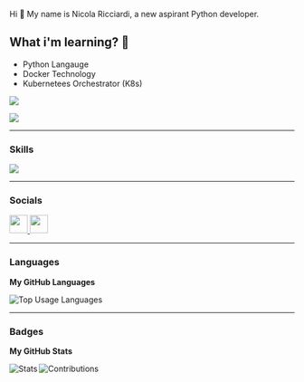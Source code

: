 Hi 👋 My name is Nicola Ricciardi, a new aspirant Python developer.
## What i'm learning? 🧠
* Python Langauge
* Docker Technology
* Kubernetees Orchestrator (K8s)

<p align="left"> <img src="https://img.shields.io/github/followers/Sir-Chester-King?logo=github&style=for-the-badge&color=blue"/> </p>

<p align="left"> <img src="https://komarev.com/ghpvc/?username=Sir-Chester-King&color=blue&style=for-the-badge&abbreviated=true"/> </p>
  
---
### Skills

<p align="left">
  <a href="https://skillicons.dev">
    <img src="https://skillicons.dev/icons?i=py,docker,kubernetes,vscode,pycharm" />
  </a>
</p>

---
### Socials

<p align="left"> <a href="https://www.github.com/Sir-Chester-King" target="_blank" rel="noreferrer"> <picture> <source media="(prefers-color-scheme: dark)" srcset="https://raw.githubusercontent.com/danielcranney/readme-generator/main/public/icons/socials/github-dark.svg" /> <source media="(prefers-color-scheme: light)" srcset="https://raw.githubusercontent.com/danielcranney/readme-generator/main/public/icons/socials/github.svg" /> <img src="https://raw.githubusercontent.com/danielcranney/readme-generator/main/public/icons/socials/github.svg" width="32" height="32" /> </picture> </a> <a href="https://www.linkedin.com/in/nicolaricciardi97" target="_blank" rel="noreferrer"> <picture> <source media="(prefers-color-scheme: dark)" srcset="https://raw.githubusercontent.com/danielcranney/readme-generator/main/public/icons/socials/linkedin-dark.svg" /> <source media="(prefers-color-scheme: light)" srcset="https://raw.githubusercontent.com/danielcranney/readme-generator/main/public/icons/socials/linkedin.svg" /> <img src="https://raw.githubusercontent.com/danielcranney/readme-generator/main/public/icons/socials/linkedin.svg" width="32" height="32" /> </picture> </a></p>

---
### Languages
<b>My GitHub Languages</b>

<p>
  <img align="center" src="https://github-readme-stats.vercel.app/api/top-langs?username=Sir-Chester-King&show_icons=true&locale=en&layout=compact&title_color=0891b2&text_color=ffffff&bg_color=1c1917" alt="Top Usage Languages"/>
</p>

---
### Badges
<b>My GitHub Stats</b>

<p>
  <img align="left" src="https://github-readme-stats.vercel.app/api?username=Sir-Chester-King&show_icons=true&locale=en&layout=compact&title_color=0891b2&text_color=ffffff&bg_color=1c1917" alt="Stats"/>
</p>

<p>
  <img align="left" src="https://github-readme-streak-stats.herokuapp.com/?user=Sir-Chester-King&background=1c1917&show_icons=true&locale=en&layout=compact&title_color=0891b2&text_color=ffffff&bg_color=1c1917&sideNums=ffffff&sideLabels=ffffff&dates=ffffff&currStreakNum=ffffff" alt="Contributions"/>
</p>
